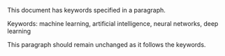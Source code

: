 This document has keywords specified in a paragraph.

Keywords: machine learning, artificial intelligence, neural networks, deep learning

This paragraph should remain unchanged as it follows the keywords.
